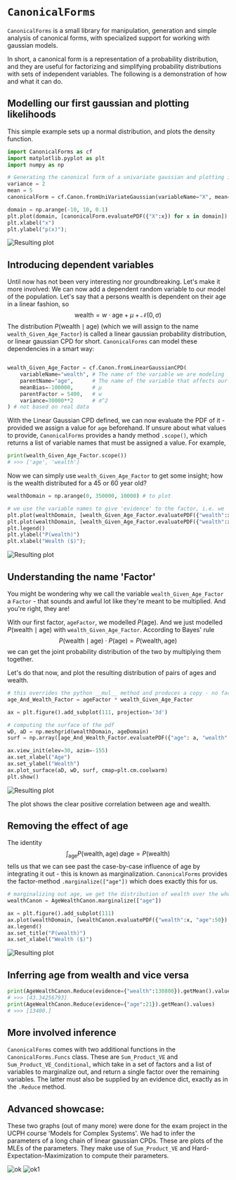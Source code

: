 # `CanonicalForms`
`CanonicalForms` is a small library for manipulation, generation and simple analysis of canonical forms, with specialized support for working with gaussian models.

In short, a canonical form is a representation of a probability distribution, and they are useful for factorizing and simplifying probability distributions with sets of independent variables. The following is a demonstration of how and what it can do.


## Modelling our first gaussian and plotting likelihoods
This simple example sets up a normal distribution, and plots the density function.

```python
import CanonicalForms as cf
import matplotlib.pyplot as plt
import numpy as np

# Generating the canonical form of a univariate gaussian and plotting it
variance = 2
mean = 5
canonicalForm = cf.Canon.fromUniVariateGaussian(variableName="X", mean=mean, variance=variance)

domain = np.arange(-10, 10, 0.1)
plt.plot(domain, [canonicalForm.evaluatePDF({"X":x}) for x in domain])
plt.xlabel("x")
plt.ylabel("p(x)");
```
![Resulting plot](ageDistribution.png)



## Introducing dependent variables
Until now has not been very interesting nor groundbreaking. Let's make it more involved:
We can now add a dependent random variable to our model of the population.
Let's say that a persons wealth is dependent on their age in a linear fashion,
so 
$$\text{wealth} = w \cdot \text{age} + µ + \mathcal{N}(0, \sigma)$$
The distribution $P(\text{wealth} \mid \text{age})$ (which we will assign to the name `wealth_Given_Age_Factor`) is called a linear gaussian probability distribution, or linear gaussian CPD for short.
`CanonicalForms` can model these dependencies in a smart way:
```python

wealth_Given_Age_Factor = cf.Canon.fromLinearGaussianCPD(
    variableName="wealth", # The name of the variable we are modeling
    parentName="age",      # The name of the variable that affects our mean
    meanBias=-100000,      # µ
    parentFactor = 5400,   # w
    variance=30000**2      # σ^2
) # not based on real data

```
With the Linear Gaussian CPD defined, we can now evaluate the PDF of it - provided we assign a value for `age` beforehand. If unsure about what values to provide, `CanonicalForms` provides a handy method `.scope()`, which returns a list of variable names that must be assigned a value. For example,
```python
print(wealth_Given_Age_Factor.scope())
# >>> ['age', 'wealth']
```

Now we can simply use `wealth_Given_Age_Factor` to get some insight; how is the wealth distributed for a 45 or 60 year old?
```python
wealthDomain = np.arange(0, 350000, 10000) # to plot

# we use the variable names to give 'evidence' to the factor, i.e. we 'collapse' the outcome space to a single state.
plt.plot(wealthDomain, [wealth_Given_Age_Factor.evaluatePDF({"wealth":x, "age":60}) for x in wealthDomain], label = "P(wealth | age=60)")
plt.plot(wealthDomain, [wealth_Given_Age_Factor.evaluatePDF({"wealth":x, "age":45}) for x in wealthDomain], label = "P(wealth | age=45)")
plt.legend()
plt.ylabel("P(wealth)")
plt.xlabel("Wealth ($)");
```

![Resulting plot](wealthGivenAgeDistribution.png)



## Understanding the name 'Factor'
You might be wondering why we call the variable `wealth_Given_Age_Factor` a `Factor` - that sounds and awful lot like they're meant to be multiplied. And you're right, they are!

With our first factor, `ageFactor`, we modelled $P(\text{age})$. And we just modelled $P(\text{wealth} \mid \text{age})$ with `wealth_Given_Age_Factor`. According to Bayes' rule
$$P(\text{wealth} \mid \text{age}) \cdot P(\text{age}) = P(\text{wealth}, \text{age})$$
we can get the joint probability distribution of the two by multiplying them together.

Let's do that now, and plot the resulting distribution of pairs of ages and wealth.

```python
# this overrides the python __mul__ method and produces a copy - no factors are harmed
age_And_Wealth_Factor = ageFactor * wealth_Given_Age_Factor

ax = plt.figure().add_subplot(111, projection='3d')

# computing the surface of the pdf
wD, aD = np.meshgrid(wealthDomain, ageDomain)
surf = np.array([age_And_Wealth_Factor.evaluatePDF({"age": a, "wealth":w}) for a in ageDomain for w in wealthDomain]).reshape(aD.shape)

ax.view_init(elev=30, azim=-155)
ax.set_xlabel("Age")
ax.set_ylabel("Wealth")
ax.plot_surface(aD, wD, surf, cmap=plt.cm.coolwarm)
plt.show()
```
![Resulting plot](ageAndWealthDistribution.png)

The plot shows the clear positive correlation between age and wealth.



## Removing the effect of age
The identity $$\int_{\text{age}} P(\text{wealth}, \text{age}) \,d\text{age} = P(\text{wealth})$$ tells us that we can see past the case-by-case influence of age by integrating it out - this is known as marginalization. `CanonicalForms` provides the factor-method `.marginalize(["age"])` which does exactly this for us.

```python
# marginalizing out age, we get the distribution of wealth over the whole population:
wealthCanon = AgeWealthCanon.marginalize(["age"])

ax = plt.figure().add_subplot(111)
ax.plot(wealthDomain, [wealthCanon.evaluatePDF({"wealth":x, "age":50}) for x in wealthDomain], label = "Wealth distribution over population")
ax.legend()
ax.set_title("P(wealth)")
ax.set_xlabel("Wealth ($)")
```
![Resulting plot](wealthDistribution.png)



## Inferring age from wealth and vice versa
``` python
print(AgeWealthCanon.Reduce(evidence={"wealth":130800}).getMean().values)
# >>> [43.34256793]
print(AgeWealthCanon.Reduce(evidence={"age":21}).getMean().values)
# >>> [13400.]
``` 

## More involved inference
`CanonicalForms` comes with two additional functions in the `CanonicalForms.Funcs` class. These are `Sum_Product_VE` and `Sum_Product_VE_Conditional`, which take in a set of factors and a list of variables to marginalize out, and return a single factor over the remaining variables. The latter must also be supplied by an evidence dict, exactly as in the `.Reduce` method.


## Advanced showcase:
These two graphs (out of many more) were done for the exam project in the UCPH course 'Models for Complex Systems'. We had to infer the parameters of a long chain of linear gaussian CPDs. These are plots of the MLEs of the parameters. They make use of `Sum_Product_VE` and Hard-Expectation-Maximization to compute their parameters.

![ok](GaussTreeGenes.jpeg)
![ok1](GaussTreeGenes2.jpeg)
